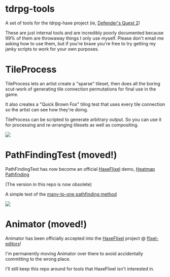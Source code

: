 tdrpg-tools
===========

A set of tools for the tdrpg-haxe project (ie, [Defender's Quest 2](http://www.defendersquest.com/2/))

These are just internal tools and are incredibly poorly documented because 99% of them are throwaway things I only use myself. Please don't email me asking how to use them, but if you're brave you're free to try getting my janky scripts to work for your own purposes.

# TileProcess

TileProcess lets an artist create a "sparse" tileset, then does all the boring scut-work of generating tile connection permutations for final use in the game.

It also creates a "Quick Brown Fox" tiling test that uses every tile connection so the artist can see how they're doing.

TileProcess can be scripted to generate arbitrary output. So you can use it for processing and re-arranging tilesets as well as compositing.

![](https://raw.githubusercontent.com/larsiusprime/tdrpg-tools/master/TileProcess/LOOKATME.png)


# PathFindingTest (moved!)
PathFindingTest has now become an official [HaxeFlixel](http://github.com/HaxeFlixel) demo, [Heatmap Pathfinding](https://github.com/HaxeFlixel/flixel-demos/tree/dev/Flixel%20Features/HeatmapPathfinding)

(The version in this repo is now obsolete)

A simple test of the [many-to-one pathfinding method](http://gamasutra.com/blogs/TylerGlaiel/20121007/178966/Some_experiments_in_pathfinding__AI.php)

![](http://raw.github.com/larsiusprime/tdrpg-tools/master/PathFindingTest/screenshot.png)


# Animator (moved!)
Animator has been officially accepted into the [HaxeFlixel](http://github.com/HaxeFlixel) project @ [flixel-editors](http://github.com/HaxeFlixel/flixel-editors)! 

I'm permanently moving Animator over there to avoid accidentally committing to the wrong place. 

I'll still keep this repo around for tools that HaxeFlixel isn't interested in.

